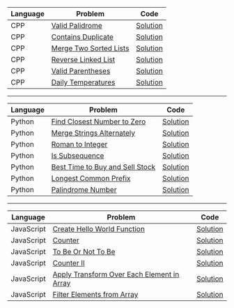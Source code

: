 | Language | Problem                                                                         | Code                                                                                                   |
| -------- | ------------------------------------------------------------------------------- | ------------------------------------------------------------------------------------------------------ |
| CPP      | [Valid Palidrome](https://leetcode.com/problems/valid-palindrome/)              | [Solution](https://github.com/ulascan54/coding-challenge/blob/main/letcode/valid-palindrome.cpp)       |
| CPP      | [Contains Duplicate](https://leetcode.com/problems/contains-duplicate/)         | [Solution](https://github.com/ulascan54/coding-challenge/blob/main/letcode/contains-duplicate.cpp)     |
| CPP      | [Merge Two Sorted Lists](https://leetcode.com/problems/merge-two-sorted-lists/) | [Solution](https://github.com/ulascan54/coding-challenge/blob/main/letcode/merge-two-sorted-lists.cpp) |
| CPP      | [Reverse Linked List](https://leetcode.com/problems/reverse-linked-list/)       | [Solution](https://github.com/ulascan54/coding-challenge/blob/main/letcode/reverse-linked-list.cpp)    |
| CPP      | [Valid Parentheses](https://leetcode.com/problems/valid-parentheses/)           | [Solution](https://github.com/ulascan54/coding-challenge/blob/main/letcode/valid-parentheses.cpp)      |
| CPP      | [Daily Temperatures](https://leetcode.com/problems/daily-temperatures/)         | [Solution](https://github.com/ulascan54/coding-challenge/blob/main/letcode/daily-temperatures.cpp)     |

---

| Language | Problem                                                                                           | Code                                                                                                           |
| -------- | ------------------------------------------------------------------------------------------------- | -------------------------------------------------------------------------------------------------------------- |
| Python   | [Find Closest Number to Zero](https://leetcode.com/problems/find-closest-number-to-zero/)         | [Solution](https://github.com/ulascan54/coding-challenge/blob/main/letcode/find-closest-number-to-zero.py)     |
| Python   | [Merge Strings Alternately](https://leetcode.com/problems/merge-strings-alternately/)             | [Solution](https://github.com/ulascan54/coding-challenge/blob/main/letcode/merge-strings-alternately.py)       |
| Python   | [Roman to Integer](https://leetcode.com/problems/roman-to-integer/)                               | [Solution](https://github.com/ulascan54/coding-challenge/blob/main/letcode/roman-to-integer.py)                |
| Python   | [Is Subsequence](https://leetcode.com/problems/is-subsequence/)                                   | [Solution](https://github.com/ulascan54/coding-challenge/blob/main/letcode/is-subsequence.py)                  |
| Python   | [Best Time to Buy and Sell Stock](https://leetcode.com/problems/best-time-to-buy-and-sell-stock/) | [Solution](https://github.com/ulascan54/coding-challenge/blob/main/letcode/best-time-to-buy-and-sell-stock.py) |
| Python   | [Longest Common Prefix](https://leetcode.com/problems/longest-common-prefix/)                     | [Solution](https://github.com/ulascan54/coding-challenge/blob/main/letcode/longest-common-prefix.py)           |
| Python   | [Palindrome Number](https://leetcode.com/problems/palindrome-number/)                             | [Solution](https://github.com/ulascan54/coding-challenge/blob/main/letcode/palindrome-number.py)               |

---

| Language   | Problem                                                                                                                 | Code                                                                                                                      |
| ---------- | ----------------------------------------------------------------------------------------------------------------------- | ------------------------------------------------------------------------------------------------------------------------- |
| JavaScript | [Create Hello World Function](https://leetcode.com/problems/create-hello-world-function/)                               | [Solution](https://github.com/ulascan54/coding-challenge/blob/main/letcode/create-hello-world-function.js)                |
| JavaScript | [Counter](https://leetcode.com/problems/counter/)                                                                       | [Solution](https://github.com/ulascan54/coding-challenge/blob/main/letcode/counter.js)                                    |
| JavaScript | [To Be Or Not To Be](https://leetcode.com/problems/to-be-or-not-to-be/)                                                 | [Solution](https://github.com/ulascan54/coding-challenge/blob/main/letcode/to-be-or-not-to-be.js)                         |
| JavaScript | [Counter II](https://leetcode.com/problems/counter-ii/)                                                                 | [Solution](https://github.com/ulascan54/coding-challenge/blob/main/letcode/counter-ii.js)                                 |
| JavaScript | [Apply Transform Over Each Element in Array](https://leetcode.com/problems/apply-transform-over-each-element-in-array/) | [Solution](https://github.com/ulascan54/coding-challenge/blob/main/letcode/apply-transform-over-each-element-in-array.js) |
| JavaScript | [Filter Elements from Array](https://leetcode.com/problems/filter-elements-from-array/)                                 | [Solution](https://github.com/ulascan54/coding-challenge/blob/main/letcode/filter-elements-from-array.js)                 |
